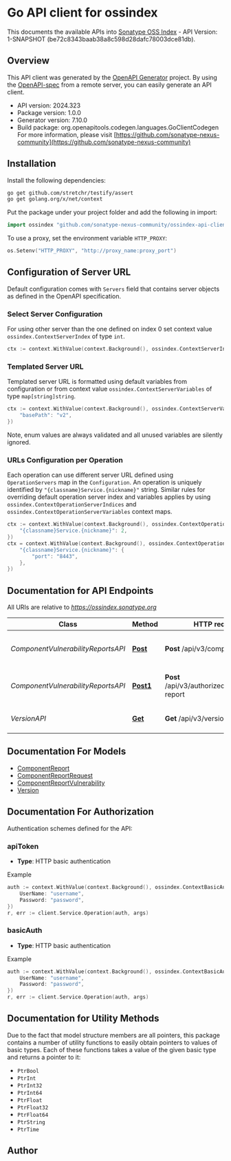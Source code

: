 # Go API client for ossindex

This documents the available APIs into [Sonatype OSS Index](https://ossindex.sonatype.org/) - API Version: 1-SNAPSHOT (be72c8343baab38a8c598d28dafc78003dce81db).

## Overview
This API client was generated by the [OpenAPI Generator](https://openapi-generator.tech) project.  By using the [OpenAPI-spec](https://www.openapis.org/) from a remote server, you can easily generate an API client.

- API version: 2024.323
- Package version: 1.0.0
- Generator version: 7.10.0
- Build package: org.openapitools.codegen.languages.GoClientCodegen
For more information, please visit [https://github.com/sonatype-nexus-community](https://github.com/sonatype-nexus-community)

## Installation

Install the following dependencies:

```sh
go get github.com/stretchr/testify/assert
go get golang.org/x/net/context
```

Put the package under your project folder and add the following in import:

```go
import ossindex "github.com/sonatype-nexus-community/ossindex-api-client-go"
```

To use a proxy, set the environment variable `HTTP_PROXY`:

```go
os.Setenv("HTTP_PROXY", "http://proxy_name:proxy_port")
```

## Configuration of Server URL

Default configuration comes with `Servers` field that contains server objects as defined in the OpenAPI specification.

### Select Server Configuration

For using other server than the one defined on index 0 set context value `ossindex.ContextServerIndex` of type `int`.

```go
ctx := context.WithValue(context.Background(), ossindex.ContextServerIndex, 1)
```

### Templated Server URL

Templated server URL is formatted using default variables from configuration or from context value `ossindex.ContextServerVariables` of type `map[string]string`.

```go
ctx := context.WithValue(context.Background(), ossindex.ContextServerVariables, map[string]string{
	"basePath": "v2",
})
```

Note, enum values are always validated and all unused variables are silently ignored.

### URLs Configuration per Operation

Each operation can use different server URL defined using `OperationServers` map in the `Configuration`.
An operation is uniquely identified by `"{classname}Service.{nickname}"` string.
Similar rules for overriding default operation server index and variables applies by using `ossindex.ContextOperationServerIndices` and `ossindex.ContextOperationServerVariables` context maps.

```go
ctx := context.WithValue(context.Background(), ossindex.ContextOperationServerIndices, map[string]int{
	"{classname}Service.{nickname}": 2,
})
ctx = context.WithValue(context.Background(), ossindex.ContextOperationServerVariables, map[string]map[string]string{
	"{classname}Service.{nickname}": {
		"port": "8443",
	},
})
```

## Documentation for API Endpoints

All URIs are relative to *https://ossindex.sonatype.org*

Class | Method | HTTP request | Description
------------ | ------------- | ------------- | -------------
*ComponentVulnerabilityReportsAPI* | [**Post**](docs/ComponentVulnerabilityReportsAPI.md#post) | **Post** /api/v3/component-report | Request vulnerability reports for components
*ComponentVulnerabilityReportsAPI* | [**Post1**](docs/ComponentVulnerabilityReportsAPI.md#post1) | **Post** /api/v3/authorized/component-report | Request vulnerability reports for components
*VersionAPI* | [**Get**](docs/VersionAPI.md#get) | **Get** /api/v3/version | Get service version information


## Documentation For Models

 - [ComponentReport](docs/ComponentReport.md)
 - [ComponentReportRequest](docs/ComponentReportRequest.md)
 - [ComponentReportVulnerability](docs/ComponentReportVulnerability.md)
 - [Version](docs/Version.md)


## Documentation For Authorization


Authentication schemes defined for the API:
### apiToken

- **Type**: HTTP basic authentication

Example

```go
auth := context.WithValue(context.Background(), ossindex.ContextBasicAuth, ossindex.BasicAuth{
	UserName: "username",
	Password: "password",
})
r, err := client.Service.Operation(auth, args)
```

### basicAuth

- **Type**: HTTP basic authentication

Example

```go
auth := context.WithValue(context.Background(), ossindex.ContextBasicAuth, ossindex.BasicAuth{
	UserName: "username",
	Password: "password",
})
r, err := client.Service.Operation(auth, args)
```


## Documentation for Utility Methods

Due to the fact that model structure members are all pointers, this package contains
a number of utility functions to easily obtain pointers to values of basic types.
Each of these functions takes a value of the given basic type and returns a pointer to it:

* `PtrBool`
* `PtrInt`
* `PtrInt32`
* `PtrInt64`
* `PtrFloat`
* `PtrFloat32`
* `PtrFloat64`
* `PtrString`
* `PtrTime`

## Author




